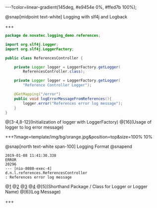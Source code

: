 ---?color=linear-gradient(145deg, #e9454e 0%, #ffed7b 100%);

@snap[midpoint text-white]
Logging with slf4j and Logback

+++

```java
package de.novatec.logging_demo.references;

import org.slf4j.Logger;
import org.slf4j.LoggerFactory;

public class ReferencesController {

    private Logger logger = LoggerFactory.getLogger(
        ReferencesController.class);

    private Logger logger = LoggerFactory.getLogger(
        "Reference Controller Logger");

    @GetMapping("/error")
    public void logErrorMessageFromReferences(){
        logger.error("References error log message");
    }
}
```

@[3-4,8-12](Initialization of logger with LoggerFactory)
@[16](Usage of logger to log error message)

+++?image=template/img/bg/orange.jpg&position=top&size=100% 10%

@snap[north text-white span-100]
Logging Format
@snapend


```log
2019-01-08 11:41:30.338
ERROR
20296
--- [nio-8080-exec-4]
d.n.l.references.ReferencesController
: References error log message
```

@[1](Timestamp)
@[2](Severity)
@[3](PID)
@[4](Thread)
@[5](Shorthand Package / Class for Logger or Logger Name)
@[6](Log Message)

+++

